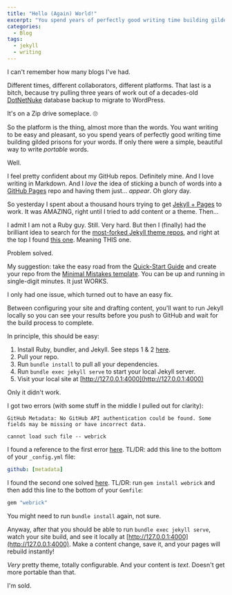 ```yaml
---
title: "Hello (Again) World!"
excerpt: "You spend years of perfectly good writing time building gilded prisons for your words. If only there were a simple, beautiful way to write PORTABLE words."
categories:
  - Blog
tags:
  - jekyll
  - writing
---
```


I can't remember how many blogs I've had.

Different times, different collaborators, different platforms. That last is a bitch, because try pulling three years of work out of a decades-old [DotNetNuke](https://www.dnnsoftware.com/) database backup to migrate to WordPress. 

It's on a Zip drive someplace. :roll_eyes:

So the platform is the thing, almost more than the words. You want writing to be easy and pleasant, so you spend years of perfectly good writing time building gilded prisons for your words. If only there were a simple, beautiful way to write _portable_ words.

Well.

I feel pretty confident about my GitHub repos. Definitely mine. And I love writing in Markdown. And I _love_ the idea of sticking a bunch of words into a [GitHub Pages](https://pages.github.com/) repo and having them just... _appear_. Oh glory day.

So yesterday I spent about a thousand hours trying to get [Jekyll + Pages](https://docs.github.com/en/pages/setting-up-a-github-pages-site-with-jekyll) to work. It was AMAZING, right until I tried to add content or a theme. Then...

I admit I am not a Ruby guy. Still. Very hard. But then I (finally) had the brilliant idea to search for the [most-forked Jekyll theme repos](https://github.com/search?o=desc&q=jekyll+theme&s=forks&type=Repositories), and right at the top I found [this one](https://github.com/mmistakes/minimal-mistakes). Meaning THIS one.

Problem solved.

My suggestion: take the easy road from the [Quick-Start Guide](https://mmistakes.github.io/minimal-mistakes/docs/quick-start-guide/) and create your repo from the [Minimal Mistakes template](https://github.com/mmistakes/mm-github-pages-starter/generate). You can be up and running in single-digit minutes. It just WORKS.

I only had one issue, which turned out to have an easy fix.

Between configuring your site and drafting content, you'll want to run Jekyll locally so you can see your results before you push to GitHub and wait for the build process to complete.

In principle, this should be easy:

1. Install Ruby, bundler, and Jekyll. See steps 1 & 2 [here](https://jekyllrb.com/docs/#instructions).
2. Pull your repo.
3. Run `bundle install` to pull all your dependencies.
4. Run `bundle exec jekyll serve` to start your local Jekyll server.
5. Visit your local site at [http://127.0.0.1:4000](http://127.0.0.1:4000)

Only it didn't work.

I got two errors (with some stuff in the middle I pulled out for clarity):

```
GitHub Metadata: No GitHub API authentication could be found. Some fields may be missing or have incorrect data.

cannot load such file -- webrick
```

I found a reference to the first error [here](https://github.com/github/pages-gem/issues/399). TL/DR: add this line to the bottom of your `_config.yml` file:

```yml
github: [metadata]
```

I found the second one solved [here](https://talk.jekyllrb.com/t/load-error-cannot-load-such-file-webrick/5417/2). TL/DR: run `gem install webrick` and then add this line to the bottom of your `Gemfile`:

```ruby
gem "webrick"
```

You might need to run `bundle install` again, not sure.

Anyway, after that you should be able to run `bundle exec jekyll serve`, watch your site build, and see it locally at [http://127.0.0.1:4000](http://127.0.0.1:4000). Make a content change, save it, and your pages will rebuild instantly!

_Very_ pretty theme, totally configurable. And your content is _text_. Doesn't get more portable than that.

I'm sold.
